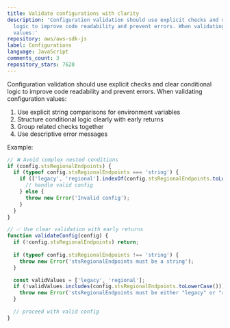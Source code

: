 ```yaml
---
title: Validate configurations with clarity
description: 'Configuration validation should use explicit checks and clear conditional
  logic to improve code readability and prevent errors. When validating configuration
  values:'
repository: aws/aws-sdk-js
label: Configurations
language: JavaScript
comments_count: 3
repository_stars: 7628
---
```


Configuration validation should use explicit checks and clear conditional logic to improve code readability and prevent errors. When validating configuration values:

1. Use explicit string comparisons for environment variables
2. Structure conditional logic clearly with early returns
3. Group related checks together
4. Use descriptive error messages

Example:
```javascript
// ❌ Avoid complex nested conditions
if (config.stsRegionalEndpoints) {
  if (typeof config.stsRegionalEndpoints === 'string') {
    if (['legacy', 'regional'].indexOf(config.stsRegionalEndpoints.toLowerCase()) >= 0) {
      // handle valid config
    } else {
      throw new Error('Invalid config');
    }
  }
}

// ✅ Use clear validation with early returns
function validateConfig(config) {
  if (!config.stsRegionalEndpoints) return;
  
  if (typeof config.stsRegionalEndpoints !== 'string') {
    throw new Error('stsRegionalEndpoints must be a string');
  }

  const validValues = ['legacy', 'regional'];
  if (!validValues.includes(config.stsRegionalEndpoints.toLowerCase())) {
    throw new Error('stsRegionalEndpoints must be either "legacy" or "regional"');
  }

  // proceed with valid config
}
```
